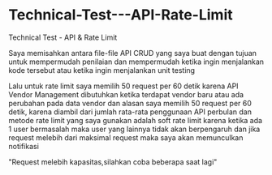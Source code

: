 # Technical-Test---API-Rate-Limit
Technical Test - API &amp; Rate Limit

Saya memisahkan antara file-file API CRUD yang saya buat dengan tujuan untuk mempermudah penilaian dan mempermudah ketika ingin menjalankan kode tersebut atau ketika ingin menjalankan unit testing

Lalu untuk rate limit saya memilih 50 request per 60 detik karena API Vendor Management
dibutuhkan ketika terdapat vendor baru atau ada perubahan pada data vendor dan alasan
saya memilih 50 request per 60 detik, karena diambil dari jumlah rata-rata penggunaan API
perbulan dan metode rate limit yang saya gunakan adalah soft rate limit karena
ketika ada 1 user bermasalah maka user yang lainnya tidak akan berpengaruh dan jika 
request melebih dari maksimal request maka saya akan memunculkan notifikasi

"Request melebih kapasitas,silahkan coba beberapa saat lagi"
